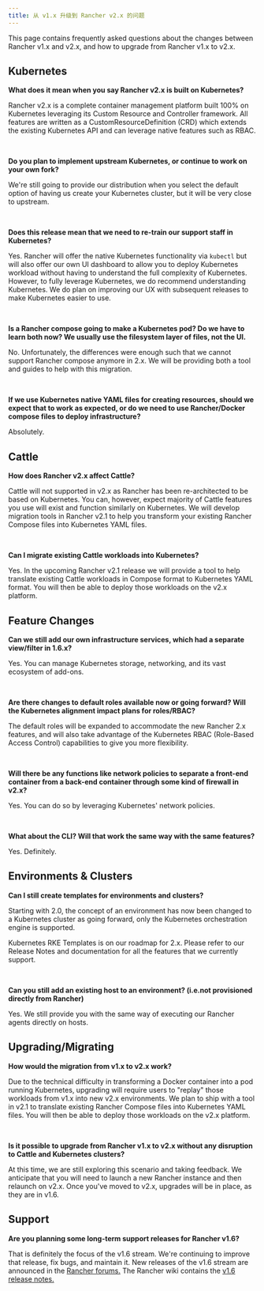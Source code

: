 ```yaml
---
title: 从 v1.x 升级到 Rancher v2.x 的问题
---
```


This page contains frequently asked questions about the changes between Rancher v1.x and v2.x, and how to upgrade from Rancher v1.x to v2.x.

## Kubernetes

**What does it mean when you say Rancher v2.x is built on Kubernetes?**

Rancher v2.x is a complete container management platform built 100% on Kubernetes leveraging its Custom Resource and Controller framework. All features are written as a CustomResourceDefinition (CRD) which extends the existing Kubernetes API and can leverage native features such as RBAC.

<br />

**Do you plan to implement upstream Kubernetes, or continue to work on your own fork?**

We're still going to provide our distribution when you select the default option of having us create your Kubernetes cluster, but it will be very close to upstream.

<br />

**Does this release mean that we need to re-train our support staff in Kubernetes?**

Yes. Rancher will offer the native Kubernetes functionality via `kubectl` but will also offer our own UI dashboard to allow you to deploy Kubernetes workload without having to understand the full complexity of Kubernetes. However, to fully leverage Kubernetes, we do recommend understanding Kubernetes. We do plan on improving our UX with subsequent releases to make Kubernetes easier to use.

<br />

**Is a Rancher compose going to make a Kubernetes pod? Do we have to learn both now? We usually use the filesystem layer of files, not the UI.**

No. Unfortunately, the differences were enough such that we cannot support Rancher compose anymore in 2.x. We will be providing both a tool and guides to help with this migration.

<br />

**If we use Kubernetes native YAML files for creating resources, should we expect that to work as expected, or do we need to use Rancher/Docker compose files to deploy infrastructure?**

Absolutely.

## Cattle

**How does Rancher v2.x affect Cattle?**

Cattle will not supported in v2.x as Rancher has been re-architected to be based on Kubernetes. You can, however, expect majority of Cattle features you use will exist and function similarly on Kubernetes. We will develop migration tools in Rancher v2.1 to help you transform your existing Rancher Compose files into Kubernetes YAML files.

<br />

**Can I migrate existing Cattle workloads into Kubernetes?**

Yes. In the upcoming Rancher v2.1 release we will provide a tool to help translate existing Cattle workloads in Compose format to Kubernetes YAML format. You will then be able to deploy those workloads on the v2.x platform.

## Feature Changes

**Can we still add our own infrastructure services, which had a separate view/filter in 1.6.x?**

Yes. You can manage Kubernetes storage, networking, and its vast ecosystem of add-ons.

<br />

**Are there changes to default roles available now or going forward? Will the Kubernetes alignment impact plans for roles/RBAC?**

The default roles will be expanded to accommodate the new Rancher 2.x features, and will also take advantage of the Kubernetes RBAC (Role-Based Access Control) capabilities to give you more flexibility.

<br />

**Will there be any functions like network policies to separate a front-end container from a back-end container through some kind of firewall in v2.x?**

Yes. You can do so by leveraging Kubernetes' network policies.

<br />

**What about the CLI? Will that work the same way with the same features?**

Yes. Definitely.

## Environments & Clusters

**Can I still create templates for environments and clusters?**

Starting with 2.0, the concept of an environment has now been changed to a Kubernetes cluster as going forward, only the Kubernetes orchestration engine is supported.

Kubernetes RKE Templates is on our roadmap for 2.x. Please refer to our Release Notes and documentation for all the features that we currently support.

<br />

**Can you still add an existing host to an environment? (i.e.not provisioned directly from Rancher)**

Yes. We still provide you with the same way of executing our Rancher agents directly on hosts.

## Upgrading/Migrating

**How would the migration from v1.x to v2.x work?**

Due to the technical difficulty in transforming a Docker container into a pod running Kubernetes, upgrading will require users to "replay" those workloads from v1.x into new v2.x environments. We plan to ship with a tool in v2.1 to translate existing Rancher Compose files into Kubernetes YAML files. You will then be able to deploy those workloads on the v2.x platform.

<br />

**Is it possible to upgrade from Rancher v1.x to v2.x without any disruption to Cattle and Kubernetes clusters?**

At this time, we are still exploring this scenario and taking feedback. We anticipate that you will need to launch a new Rancher instance and then relaunch on v2.x. Once you've moved to v2.x, upgrades will be in place, as they are in v1.6.

## Support

**Are you planning some long-term support releases for Rancher v1.6?**

That is definitely the focus of the v1.6 stream. We're continuing to improve that release, fix bugs, and maintain it. New releases of the v1.6 stream are announced in the [Rancher forums.](https://forums.rancher.com/c/announcements) The Rancher wiki contains the [v1.6 release notes.](https://github.com/rancher/rancher/wiki/Rancher-1.6)

